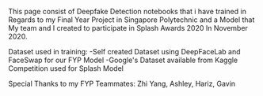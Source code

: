 This page consist of Deepfake Detection notebooks that i have trained in Regards to my Final Year Project in Singapore Polytechnic and a Model that My team and I created to participate in Splash Awards 2020 In November 2020.

Dataset used in training: 
  -Self created Dataset using DeepFaceLab and FaceSwap for our FYP Model
  -Google's Dataset available from Kaggle Competition used for Splash Model

Special Thanks to my FYP Teammates: Zhi Yang, Ashley, Hariz, Gavin
